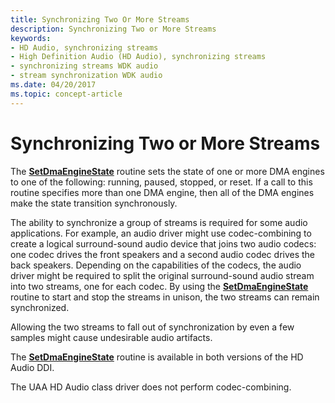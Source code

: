 ```yaml
---
title: Synchronizing Two Or More Streams
description: Synchronizing Two or More Streams
keywords:
- HD Audio, synchronizing streams
- High Definition Audio (HD Audio), synchronizing streams
- synchronizing streams WDK audio
- stream synchronization WDK audio
ms.date: 04/20/2017
ms.topic: concept-article
---
```


# Synchronizing Two or More Streams


The [**SetDmaEngineState**](/windows-hardware/drivers/ddi/hdaudio/nc-hdaudio-pset_dma_engine_state) routine sets the state of one or more DMA engines to one of the following: running, paused, stopped, or reset. If a call to this routine specifies more than one DMA engine, then all of the DMA engines make the state transition synchronously.

The ability to synchronize a group of streams is required for some audio applications. For example, an audio driver might use codec-combining to create a logical surround-sound audio device that joins two audio codecs: one codec drives the front speakers and a second audio codec drives the back speakers. Depending on the capabilities of the codecs, the audio driver might be required to split the original surround-sound audio stream into two streams, one for each codec. By using the [**SetDmaEngineState**](/windows-hardware/drivers/ddi/hdaudio/nc-hdaudio-pset_dma_engine_state) routine to start and stop the streams in unison, the two streams can remain synchronized.

Allowing the two streams to fall out of synchronization by even a few samples might cause undesirable audio artifacts.

The [**SetDmaEngineState**](/windows-hardware/drivers/ddi/hdaudio/nc-hdaudio-pset_dma_engine_state) routine is available in both versions of the HD Audio DDI.

The UAA HD Audio class driver does not perform codec-combining.

 

